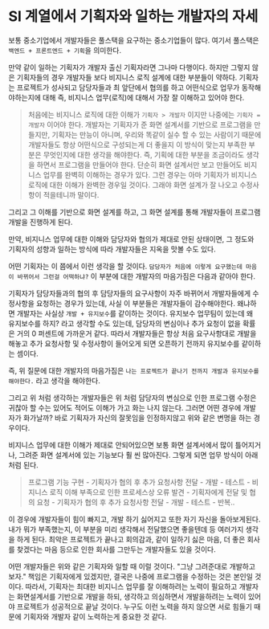 # SI 계열에서 기획자와 일하는 개발자의 자세

보통 중소기업에서 개발자들은 풀스택을 요구하는 중소기업들이 많다. 여기서 풀스택은 `백엔드 + 프론트엔드 + 기획`을 의미한다. 

만약 같이 일하는 기획자가 개발자 출신 기획자라면 그나마 다행이다. 하지만 그렇지 않은 기획자들의 경우 개발자들 보다 비지니스 로직 설계에 대한 부분들이 약하다. 기획자는 프로젝트가 성사되고
담당자들과 최 앞단에서 협의를 하고 어떤식으로 업무가 동작해야하는지에 대해 즉, 비지니스 업무(로직)에 대해서 가장 잘 이해하고 있어야 한다. 

> 처음에는 비지니스 로직에 대한 이해가 `기획자 > 개발자` 이지만 나중에는 `기획자 = 개발자` 이어야 한다. 개발자는 기획자가 준 화면 설계서를 기반으로 프로그램을 만들지만,
기획자는 만능이 아니며, 우리와 똑같이 실수 할 수 있는 사람이기 때문에 개발자들도 항상 어떤식으로 구성되는게 더 좋을지 이 방식이 맞는지 부족한 부분은 무엇인지에 대한 생각을 해야한다.
즉, 기획에 대한 부분을 조금이라도 생각을 하면서 프로그램을 만들어야 한다. 단순히 화면 설계서만 보고 만들어도 비지니스 업무를 완벽히 이해하는 경우가 있다. 그런 경우는 아마 기획자가 
비지니스 로직에 대한 이해가 완벽한 경우일 것이다. 그래야 화면 설계가 잘 나오고 수정사항이 적을테니까 말이다.

그리고 그 이해를 기반으로 화면 설계를 하고, 그 화면 설계를 통해 개발자들이 프로그램 개발을 진행하게 된다.

만약, 비지니스 업무에 대한 이해와 담당자와 협의가 제대로 안된 상태이면, 그 정도와 기획자의 성향과 일하는 방식에 따라 개발자들은 지옥을 맛볼 수도 있다. 

어떤 기획자는 이 쯤에서 이런 생각을 할 것이다. `담당자가 처음에 이렇게 요구했는데 마음이 바뀌어서 그런걸 어떡하냐?` 이 부분에 대한 개발자의 마음가짐은 다음과 같아야 한다.

기획자가 담당자들과의 협의 후 담당자들의 요구사항이 자주 바뀌어서 개발자들에게 수정사항을 요청하는 경우가 있는데, 사실 이 부분들은 개발자들이 감수해야한다. 
왜냐하면 개발자는 사실상 `개발 + 유지보수`를 같이하는 것이다. 유지보수 업무팀이 있는데 왜 유지보수를 하지? 라고 생각할 수도 있는데, 담당자의 변심이나 추가 요청이 없을 확률은 
거의 0 퍼센트에 가까운거 같다. 따라서 개발자들은 항상 처음 요구사항대로 개발을 해놓고 추가 요청사항 및 수정사항이 들어오게 되면 오픈하기 전까지 유지보수를 같이하는 셈이다. 

즉, 위 질문에 대한 개발자의 마음가짐은 `나는 프로젝트가 끝나기 전까지 개발과 유지보수를 해야한다.` 라고 생각을 해야한다.

그리고 위 처럼 생각하는 개발자들은 위 처럼 담당자의 변심으로 인한 프로그램 수정은 귀찮아 할 수는 있어도 적어도 이해가 가고 화는 나지 않는다. 그러면 어떤 경우에 개발자가 화가날까?
바로 기획자가 자신의 잘못임을 인정하지않고 위와 같은 변명을 하는 경우이다.

비지니스 업무에 대한 이해가 제대로 안되어있으면 보통 화면 설계서에서 많이 틀어지거나, 그려준 화면 설계서에 있는 기능보다 훨 씬 많아진다. 그렇게 되면 업무 방식이 아래처럼 된다.

> 프로그램 기능 구현 - 기획자가 협의 후 추가 요청사항 전달 - 개발 - 테스트 - 비지니스 로직 이해 부족으로 인한 프로세스상 오류 발견 - 기획자에게 전달 및 협의 요청 - 기획자가 협의 후 추가 요청사항 전달 - 개발 - 테스트 - 반복..

이 경우에 개발자들이 힘이 빠지고, 개발 하기 싫어지고 또한 자기 자신을 돌아보게된다. 내가 뭐가 부족했는지, 이 부분을 미리 생각해서 전달했으면 좋을텐데 등 여러가지 생각을 하게 된다. 최악은
프로젝트가 끝나고 회의감과, 같이 일하기 싫은 마음, 더 좋은 회사를 찾겠다는 마음 등으로 인한 회사를 그만두는 개발자들도 있을 것이다.

어떤 개발자들은 위와 같은 기획자와 일할 때 이럴 것이다. "그냥 그려준대로 개발하고 보자." 책임은 기획자에게 있겠지만, 결국은 나중에 프로그램을 수정하는 것은 본인일 것이다. 따라서, 기획자는
최대한 비지니스 업무를 잘 이해하려는 노력이 필요하고 개발자는 화면설계서를 기반으로 개발을 하되, 생각하고 의심하면서 개발을하려는 노력이 있어야 프로젝트가 성공적으로 끝날 것이다. 누구도 이런 노력을 하지 않으면 서로 힘들기 때문에 기획자와 개발자 같이 노력하는게 중요한 것 같다.


